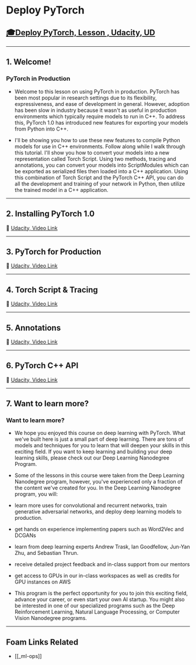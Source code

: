 # Deploy PyTorch

## [🎓Deploy PyTorch, Lesson , Udacity, UD]()

---

## **1. Welcome!**

### PyTorch in Production

- Welcome to this lesson on using PyTorch in production. PyTorch has been most popular in research settings due to its flexibility, expressiveness, and ease of development in general. However, adoption has been slow in industry because it wasn't as useful in production environments which typically require models to run in C++. To address this, PyTorch 1.0 has introduced new features for exporting your models from Python into C++.

- I'll be showing you how to use these new features to compile Python models for use in C++ environments. Follow along while I walk through this tutorial. I'll show you how to convert your models into a new representation called Torch Script. Using two methods, tracing and annotations, you can convert your models into ScriptModules which can be exported as serialized files then loaded into a C++ application. Using this combination of Torch Script and the PyTorch C++ API, you can do all the development and training of your network in Python, then utilize the trained model in a C++ application.

---

## **2. Installing PyTorch 1.0**

🎥 [Udacity, Video Link](https://youtu.be/kIwKPxgReFY)

---

## **3. PyTorch for Production**

🎥 [Udacity, Video Link](https://youtu.be/DBSoZWd4lQo)

---

## **4. Torch Script & Tracing**

🎥 [Udacity, Video Link](https://youtu.be/lYmQDUprQa0)

---

## **5. Annotations**

🎥 [Udacity, Video Link](https://youtu.be/pO1RM7mKaFg)

---

## **6. PyTorch C++ API**

🎥 [Udacity, Video Link](https://youtu.be/P1S1dN1gHmw)

---

## **7. Want to learn more?**

### Want to learn more?

- We hope you enjoyed this course on deep learning with PyTorch. What we've built here is just a small part of deep learning. There are tons of models and techniques for you to learn that will deepen your skills in this exciting field. If you want to keep learning and building your deep learning skills, please check out our Deep Learning Nanodegree Program.

- Some of the lessons in this course were taken from the Deep Learning Nanodegree program, however, you've experienced only a fraction of the content we've created for you. In the Deep Learning Nanodegree program, you will:

- learn more uses for convolutional and recurrent networks, train generative adversarial networks, and deploy deep learning models to production.
- get hands on experience implementing papers such as Word2Vec and DCGANs
- learn from deep learning experts Andrew Trask, Ian Goodfellow, Jun-Yan Zhu, and Sebastian Thrun.
- receive detailed project feedback and in-class support from our mentors
- get access to GPUs in our in-class workspaces as well as credits for GPU instances on AWS
- This program is the perfect opportunity for you to join this exciting field, advance your career, or even start your own AI startup. You might also be interested in one of our specialized programs such as the Deep Reinforcement Learning, Natural Language Processing, or Computer Vision Nanodegree programs.

---

## Foam Links Related

- [[_ml-ops]]
